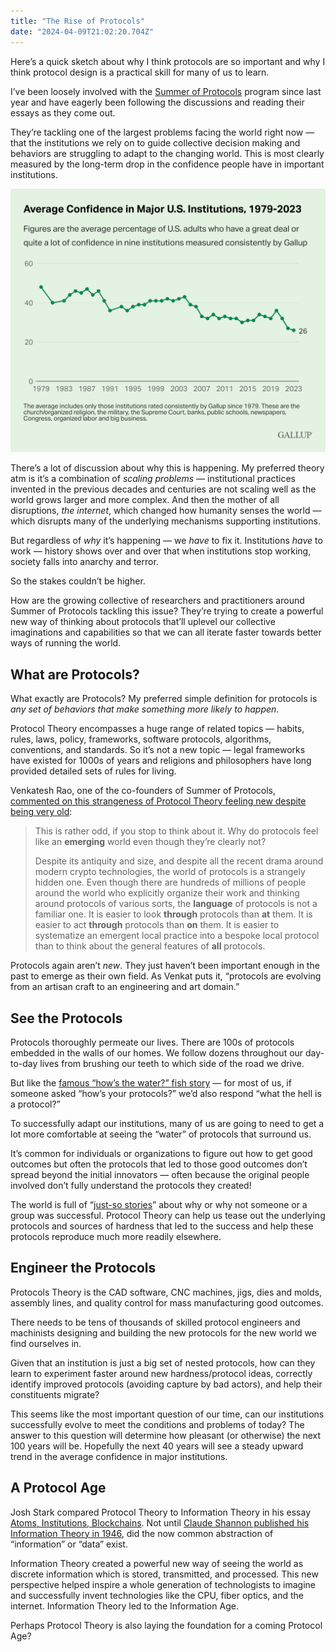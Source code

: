 ```yaml
---
title: "The Rise of Protocols"
date: "2024-04-09T21:02:20.704Z"
---
```


Here’s a quick sketch about why I think protocols are so important and why I think protocol design is a practical skill for many of us to learn.

I’ve been loosely involved with the [Summer of Protocols](https://summerofprotocols.com/) program since last year and have eagerly been following the discussions and reading their essays as they come out.

They’re tackling one of the largest problems facing the world right now — that the institutions we rely on to guide collective decision making and behaviors are struggling to adapt to the changing world. This is most clearly measured by the long-term drop in the confidence people have in important institutions. 

![Chart showing declining average confidence in major US institutions from 1979 to 2023](./average-confidence-in-major-u.s.-institutions-1979-2023.png)

There’s a lot of discussion about why this is happening. My preferred theory atm is it’s a combination of _scaling problems_ — institutional practices invented in the previous decades and centuries are not scaling well as the world grows larger and more complex. And then the mother of all disruptions, _the internet_, which changed how humanity senses the world — which disrupts many of the underlying mechanisms supporting institutions.

But regardless of _why_ it’s happening — we _have_ to fix it. Institutions _have_ to work — history shows over and over that when institutions stop working, society falls into anarchy and terror.

So the stakes couldn’t be higher.

How are the growing collective of researchers and practitioners around Summer of Protocols tackling this issue? They’re trying to create a powerful new way of thinking about protocols that’ll uplevel our collective imaginations and capabilities so that we can all iterate faster towards better ways of running the world.

## What are Protocols?

What exactly are Protocols? My preferred simple definition for protocols is _any set of behaviors that make something more likely to happen_.

Protocol Theory encompasses a huge range of related topics — habits, rules, laws, policy, frameworks, software protocols, algorithms, conventions, and standards. So it’s not a new topic — legal frameworks have existed for 1000s of years and religions and philosophers have long provided detailed sets of rules for living.

Venkatesh Rao, one of the co-founders of Summer of Protocols, [commented on this strangeness of Protocol Theory feeling new despite being very old](https://studio.ribbonfarm.com/p/in-search-of-hardness):

>This is rather odd, if you stop to think about it. Why do protocols feel like an __emerging__ world even though they’re clearly not?
>
>Despite its antiquity and size, and despite all the recent drama around modern crypto technologies, the world of protocols is a strangely hidden one. Even though there are hundreds of millions of people around the world who explicitly organize their work and thinking around protocols of various sorts, the __language__ of protocols is not a familiar one. It is easier to look __through__ protocols than __at__ them. It is easier to act __through__ protocols than __on__ them. It is easier to systematize an emergent local practice into a bespoke local protocol than to think about the general features of __all__ protocols.

Protocols again aren’t _new_. They just haven’t been important enough in the past to emerge as their own field. As Venkat puts it, “protocols are evolving from an artisan craft to an engineering and art domain.”

## See the Protocols

Protocols thoroughly permeate our lives. There are 100s of protocols embedded in the walls of our homes. We follow dozens throughout our day-to-day lives from brushing our teeth to which side of the road we drive.

But like the [famous “how’s the water?” fish story](https://fs.blog/david-foster-wallace-this-is-water/) — for most of us, if someone asked “how’s your protocols?” we’d also respond “what the hell is a protocol?”

To successfully adapt our institutions, many of us are going to need to get a lot more comfortable at seeing the “water” of protocols that surround us.

It’s common for individuals or organizations to figure out how to get good outcomes but often the protocols that led to those good outcomes don’t spread beyond the initial innovators — often because the original people involved don’t fully understand the protocols they created!

The world is full of “[just-so stories](https://en.wikipedia.org/wiki/Just-so_story)” about why or why not someone or a group was successful. Protocol Theory can help us tease out the underlying protocols and sources of hardness that led to the success and help these protocols reproduce much more readily elsewhere.

## Engineer the Protocols

Protocols Theory is the CAD software, CNC machines, jigs, dies and molds, assembly lines, and quality control for mass manufacturing good outcomes.

There needs to be tens of thousands of skilled protocol engineers and machinists designing and building the new protocols for the new world we find ourselves in.

Given that an institution is just a big set of nested protocols, how can they learn to experiment faster around new hardness/protocol ideas, correctly identify improved protocols (avoiding capture by bad actors), and help their constituents migrate?

This seems like the most important question of our time, can our institutions successfully evolve to meet the conditions and problems of today? The answer to this question will determine how pleasant (or otherwise) the next 100 years will be. Hopefully the next 40 years will see a steady upward trend in the average confidence in major institutions.

## A Protocol Age

Josh Stark compared Protocol Theory to Information Theory in his essay [Atoms, Institutions, Blockchains](https://stark.mirror.xyz/n2UpRqwdf7yjuiPKVICPpGoUNeDhlWxGqjulrlpyYi0). Not until [Claude Shannon published his Information Theory in 1946](https://en.wikipedia.org/wiki/Claude_Shannon#Information_theory), did the now common abstraction of “information” or “data” exist.

Information Theory created a powerful new way of seeing the world as discrete information which is stored, transmitted, and processed. This new perspective helped inspire a whole generation of technologists to imagine and successfully invent technologies like the CPU, fiber optics, and the internet. Information Theory led to the Information Age.

Perhaps Protocol Theory is also laying the foundation for a coming Protocol Age?
